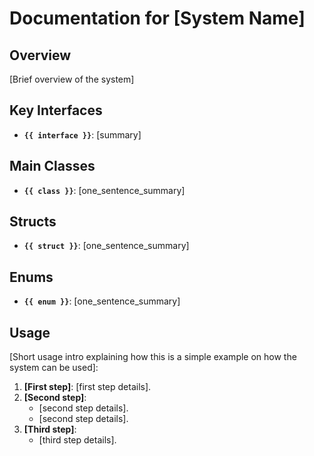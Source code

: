 # Documentation for [System Name]

## Overview

[Brief overview of the system]

## Key Interfaces

- **`{{ interface }}`**: [summary]

## Main Classes

- **`{{ class }}`**: [one_sentence_summary]

## Structs

- **`{{ struct }}`**: [one_sentence_summary]

## Enums

- **`{{ enum }}`**: [one_sentence_summary]

## Usage

[Short usage intro explaining how this is a simple example on how the system can be used]:

1. **[First step]**: [first step details].
2. **[Second step]**:
    - [second step details].
    - [second step details].
3. **[Third step]**:
    - [third step details].